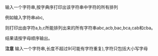 输入一个字符串,按字典序打印出该字符串中字符的所有排列

例如输入字符串abc,

则打印出由字符a,b,c所能排列出来的所有字符串abc,acb,bac,bca,cab和cba。

结果请按字母顺序输出。

**注意** 输入一个字符串,长度不超过9(可能有字符重复),字符只包括大小写字母